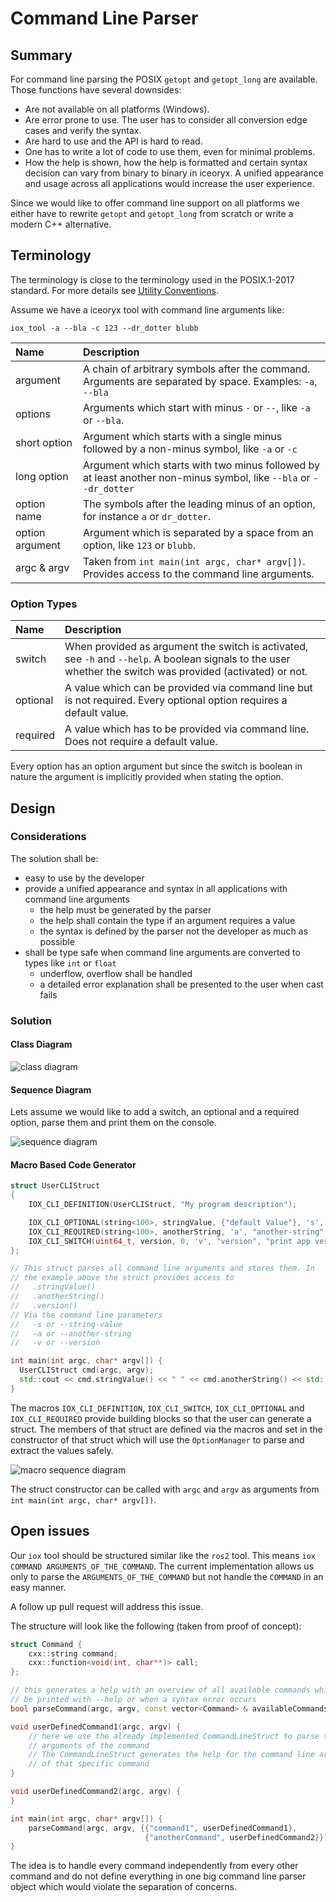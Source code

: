 # Command Line Parser

## Summary

For command line parsing the POSIX `getopt` and `getopt_long` are available.
Those functions have several downsides:

 * Are not available on all platforms (Windows).
 * Are error prone to use. The user has to consider all conversion edge cases
    and verify the syntax.
 * Are hard to use and the API is hard to read.
 * One has to write a lot of code to use them, even for minimal problems.
 * How the help is shown, how the help is formatted and certain syntax decision
    can vary from binary to binary in iceoryx. A unified appearance and usage
    across all applications would increase the user experience.

Since we would like to offer command line support on all platforms we either
have to rewrite `getopt` and `getopt_long` from scratch or write a modern C++
alternative.

## Terminology

The terminology is close to the terminology used in the POSIX.1-2017 standard.
For more details see
[Utility Conventions](https://pubs.opengroup.org/onlinepubs/9699919799/basedefs/V1_chap12.html).

Assume we have a iceoryx tool with command line arguments like:
```
iox_tool -a --bla -c 123 --dr_dotter blubb
```

| Name              | Description                                              |
| :---------------- | :------------------------------------------------------- |
| argument          | A chain of arbitrary symbols after the command. Arguments are separated by space. Examples: `-a`, `--bla` |
| options           | Arguments which start with minus `-` or `--`, like `-a` or `--bla`. |
| short option      | Argument which starts with a single minus followed by a non-minus symbol, like `-a` or `-c` |
| long option       | Argument which starts with two minus followed by at least another non-minus symbol, like `--bla` or `--dr_dotter` |
| option name       | The symbols after the leading minus of an option, for instance `a` or `dr_dotter`. |
| option argument   | Argument which is separated by a space from an option, like `123` or `blubb`. |
| argc & argv       | Taken from `int main(int argc, char* argv[])`. Provides access to the command line arguments. |

### Option Types

| Name              | Description                                              |
| :---------------- | :------------------------------------------------------- |
| switch            | When provided as argument the switch is activated, see `-h` and `--help`. A boolean signals to the user whether the switch was provided (activated) or not. |
| optional          | A value which can be provided via command line but is not required. Every optional option requires a default value. |
| required          | A value which has to be provided via command line. Does not require a default value. |

Every option has an option argument but since the switch is boolean in nature
the argument is implicitly provided when stating the option.

## Design

### Considerations

The solution shall be:

 * easy to use by the developer
 * provide a unified appearance and syntax in all applications with command line arguments
    * the help must be generated by the parser
    * the help shall contain the type if an argument requires a value
    * the syntax is defined by the parser not the developer as much as possible
 * shall be type safe when command line arguments are converted to types like `int` or `float`
    * underflow, overflow shall be handled
    * a detailed error explanation shall be presented to the user when cast fails

### Solution

#### Class Diagram

![class diagram](../website/images/command_line_parser_class_overview.svg)

#### Sequence Diagram

Lets assume we would like to add a switch, an optional and a required option, parse
them and print them on the console.

![sequence diagram](../website/images/command_line_parser_usage.svg)

#### Macro Based Code Generator

```cpp
struct UserCLIStruct
{
    IOX_CLI_DEFINITION(UserCLIStruct, "My program description");

    IOX_CLI_OPTIONAL(string<100>, stringValue, {"default Value"}, 's', "string-value", "some description");
    IOX_CLI_REQUIRED(string<100>, anotherString, 'a', "another-string", "some description");
    IOX_CLI_SWITCH(uint64_t, version, 0, 'v', "version", "print app version");
};

// This struct parses all command line arguments and stores them. In
// the example above the struct provides access to
//   .stringValue()
//   .anotherString()
//   .version()
// Via the command line parameters
//   -s or --string-value
//   -a or --another-string
//   -v or --version

int main(int argc, char* argv[]) {
  UserCLIStruct cmd(argc, argv);
  std::cout << cmd.stringValue() << " " << cmd.anotherString() << std::endl;
}
```

The macros `IOX_CLI_DEFINITION`, `IOX_CLI_SWITCH`, `IOX_CLI_OPTIONAL` and `IOX_CLI_REQUIRED`
provide building blocks so that the user can generate a struct. The members of that
struct are defined via the macros and set in the constructor of that struct which
will use the `OptionManager` to parse and extract the
values safely.

![macro sequence diagram](../website/images/command_line_parser_macro_usage.svg)

The struct constructor can be called with `argc` and `argv` as arguments from 
`int main(int argc, char* argv[])`.


## Open issues

Our `iox` tool should be structured similar like the `ros2` tool. This
means `iox COMMAND ARGUMENTS_OF_THE_COMMAND`. The current implementation allows us
only to parse the `ARGUMENTS_OF_THE_COMMAND` but not handle the `COMMAND` in an easy manner.

A follow up pull request will address this issue.

The structure will look like the following (taken from proof of concept):
```cpp
struct Command {
    cxx::string command;
    cxx::function<void(int, char**)> call;
};

// this generates a help with an overview of all available commands which can
// be printed with --help or when a syntax error occurs
bool parseCommand(argc, argv, const vector<Command> & availableCommands);

void userDefinedCommand1(argc, argv) {
    // here we use the already implemented CommandLineStruct to parse the
    // arguments of the command
    // The CommandLineStruct generates the help for the command line arguments
    // of that specific command
}

void userDefinedCommand2(argc, argv) {
}

int main(int argc, char* argv[]) {
    parseCommand(argc, argv, {{"command1", userDefinedCommand1},
                              {"anotherCommand", userDefinedCommand2}});
}
```

The idea is to handle every command independently from every other command and
do not define everything in one big command line parser object which would
violate the separation of concerns.
